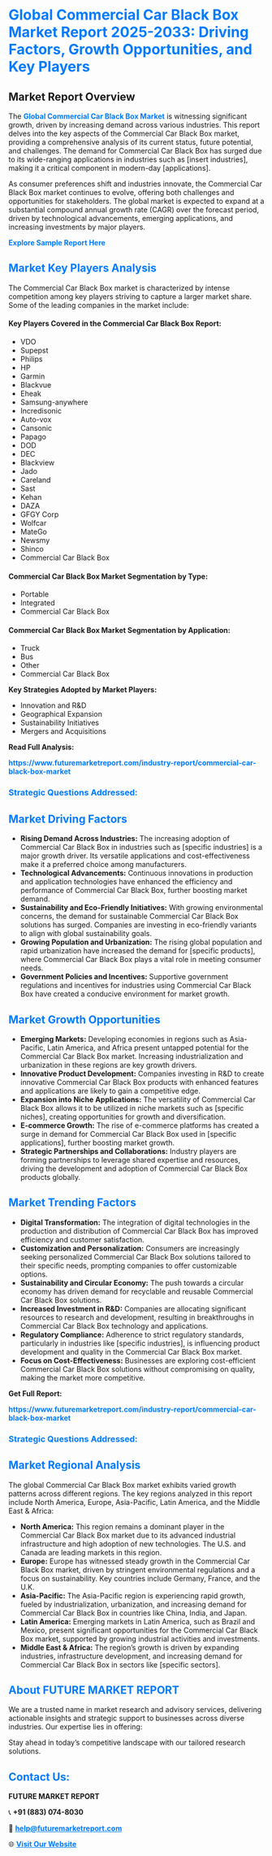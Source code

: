 <h1 style="color: #007BFF;">Global Commercial Car Black Box Market Report 2025-2033: Driving Factors, Growth Opportunities, and Key Players</h1>

<section id="overview">
<h2>Market Report Overview</h2>
<p>The <a href="https://www.futuremarketreport.com/industry-report/commercial-car-black-box-market" style="color: #007BFF; text-decoration: none;"><strong>Global Commercial Car Black Box Market</strong></a> is witnessing significant growth, driven by increasing demand across various industries. This report delves into the key aspects of the Commercial Car Black Box market, providing a comprehensive analysis of its current status, future potential, and challenges. The demand for Commercial Car Black Box has surged due to its wide-ranging applications in industries such as [insert industries], making it a critical component in modern-day [applications].</p>
<p>As consumer preferences shift and industries innovate, the Commercial Car Black Box market continues to evolve, offering both challenges and opportunities for stakeholders. The global market is expected to expand at a substantial compound annual growth rate (CAGR) over the forecast period, driven by technological advancements, emerging applications, and increasing investments by major players.</p>
</section>

<section id="overview">
<p><a href="https://www.futuremarketreport.com/request-sample/reportId=100615" style="color: #007BFF; text-decoration: none;"><strong>Explore Sample Report Here</strong></a></p>
</section>

<section id="key-players">
<h2 style="color: #007BFF;">Market Key Players Analysis</h2>
<p>The Commercial Car Black Box market is characterized by intense competition among key players striving to capture a larger market share. Some of the leading companies in the market include:</p>
<h4>Key Players Covered in the Commercial Car Black Box Report:</h4>
<ul><li>VDO</li><li>Supepst</li><li>Philips</li><li>HP</li><li>Garmin</li><li>Blackvue</li><li>Eheak</li><li>Samsung-anywhere</li><li>Incredisonic</li><li>Auto-vox</li><li>Cansonic</li><li>Papago</li><li>DOD</li><li>DEC</li><li>Blackview</li><li>Jado</li><li>Careland</li><li>Sast</li><li>Kehan</li><li>DAZA</li><li>GFGY Corp</li><li>Wolfcar</li><li>MateGo</li><li>Newsmy</li><li>Shinco</li><li>Commercial Car Black Box</li></ul>
<h4>Commercial Car Black Box Market Segmentation by Type:</h4>
<ul><li>Portable</li><li>Integrated</li><li>Commercial Car Black Box</li></ul>

<h4>Commercial Car Black Box Market Segmentation by Application:</h4>
<ul><li>Truck</li><li>Bus</li><li>Other</li><li>Commercial Car Black Box</li></ul>
<p><strong>Key Strategies Adopted by Market Players:</strong></p>
<ul>
<li>Innovation and R&D</li>
<li>Geographical Expansion</li>
<li>Sustainability Initiatives</li>
<li>Mergers and Acquisitions</li>
</ul>
</section>

<section>
<p><strong>Read Full Analysis: </strong></p><a href="https://www.futuremarketreport.com/industry-report/commercial-car-black-box-market" style="color: #007BFF; text-decoration: none;"><strong>https://www.futuremarketreport.com/industry-report/commercial-car-black-box-market</strong></a>
<h3 style="color: #007BFF;">Strategic Questions Addressed:</h3>
</section>

<section id="driving-factors">
<h2 style="color: #007BFF;">Market Driving Factors</h2>
<ul>
<li><strong>Rising Demand Across Industries:</strong> The increasing adoption of Commercial Car Black Box in industries such as [specific industries] is a major growth driver. Its versatile applications and cost-effectiveness make it a preferred choice among manufacturers.</li>
<li><strong>Technological Advancements:</strong> Continuous innovations in production and application technologies have enhanced the efficiency and performance of Commercial Car Black Box, further boosting market demand.</li>
<li><strong>Sustainability and Eco-Friendly Initiatives:</strong> With growing environmental concerns, the demand for sustainable Commercial Car Black Box solutions has surged. Companies are investing in eco-friendly variants to align with global sustainability goals.</li>
<li><strong>Growing Population and Urbanization:</strong> The rising global population and rapid urbanization have increased the demand for [specific products], where Commercial Car Black Box plays a vital role in meeting consumer needs.</li>
<li><strong>Government Policies and Incentives:</strong> Supportive government regulations and incentives for industries using Commercial Car Black Box have created a conducive environment for market growth.</li>
</ul>
</section>

<section id="growth-opportunities">
<h2 style="color: #007BFF;">Market Growth Opportunities</h2>
<ul>
<li><strong>Emerging Markets:</strong> Developing economies in regions such as Asia-Pacific, Latin America, and Africa present untapped potential for the Commercial Car Black Box market. Increasing industrialization and urbanization in these regions are key growth drivers.</li>
<li><strong>Innovative Product Development:</strong> Companies investing in R&D to create innovative Commercial Car Black Box products with enhanced features and applications are likely to gain a competitive edge.</li>
<li><strong>Expansion into Niche Applications:</strong> The versatility of Commercial Car Black Box allows it to be utilized in niche markets such as [specific niches], creating opportunities for growth and diversification.</li>
<li><strong>E-commerce Growth:</strong> The rise of e-commerce platforms has created a surge in demand for Commercial Car Black Box used in [specific applications], further boosting market growth.</li>
<li><strong>Strategic Partnerships and Collaborations:</strong> Industry players are forming partnerships to leverage shared expertise and resources, driving the development and adoption of Commercial Car Black Box products globally.</li>
</ul>
</section>

<section id="trending-factors">
<h2 style="color: #007BFF;">Market Trending Factors</h2>
<ul>
<li><strong>Digital Transformation:</strong> The integration of digital technologies in the production and distribution of Commercial Car Black Box has improved efficiency and customer satisfaction.</li>
<li><strong>Customization and Personalization:</strong> Consumers are increasingly seeking personalized Commercial Car Black Box solutions tailored to their specific needs, prompting companies to offer customizable options.</li>
<li><strong>Sustainability and Circular Economy:</strong> The push towards a circular economy has driven demand for recyclable and reusable Commercial Car Black Box solutions.</li>
<li><strong>Increased Investment in R&D:</strong> Companies are allocating significant resources to research and development, resulting in breakthroughs in Commercial Car Black Box technology and applications.</li>
<li><strong>Regulatory Compliance:</strong> Adherence to strict regulatory standards, particularly in industries like [specific industries], is influencing product development and quality in the Commercial Car Black Box market.</li>
<li><strong>Focus on Cost-Effectiveness:</strong> Businesses are exploring cost-efficient Commercial Car Black Box solutions without compromising on quality, making the market more competitive.</li>
</ul>
</section>

<section>
<p><strong>Get Full Report: </strong></p><a href="https://www.futuremarketreport.com/industry-report/commercial-car-black-box-market" style="color: #007BFF; text-decoration: none;"><strong>https://www.futuremarketreport.com/industry-report/commercial-car-black-box-market</strong></a>
<h3 style="color: #007BFF;">Strategic Questions Addressed:</h3>
</section>


<section id="regional-analysis">
<h2 style="color: #007BFF;">Market Regional Analysis</h2>
<p>The global Commercial Car Black Box market exhibits varied growth patterns across different regions. The key regions analyzed in this report include North America, Europe, Asia-Pacific, Latin America, and the Middle East & Africa:</p>
<ul>
<li><strong>North America:</strong> This region remains a dominant player in the Commercial Car Black Box market due to its advanced industrial infrastructure and high adoption of new technologies. The U.S. and Canada are leading markets in this region.</li>
<li><strong>Europe:</strong> Europe has witnessed steady growth in the Commercial Car Black Box market, driven by stringent environmental regulations and a focus on sustainability. Key countries include Germany, France, and the U.K.</li>
<li><strong>Asia-Pacific:</strong> The Asia-Pacific region is experiencing rapid growth, fueled by industrialization, urbanization, and increasing demand for Commercial Car Black Box in countries like China, India, and Japan.</li>
<li><strong>Latin America:</strong> Emerging markets in Latin America, such as Brazil and Mexico, present significant opportunities for the Commercial Car Black Box market, supported by growing industrial activities and investments.</li>
<li><strong>Middle East & Africa:</strong> The region’s growth is driven by expanding industries, infrastructure development, and increasing demand for Commercial Car Black Box in sectors like [specific sectors].</li>
</ul>
</section>

<footer>
<h2 style="color: #007BFF;">About FUTURE MARKET REPORT</h2>
<p>We are a trusted name in market research and advisory services, delivering actionable insights and strategic support to businesses across diverse industries. Our expertise lies in offering:</p>

<p>Stay ahead in today’s competitive landscape with our tailored research solutions.</p>

<h2 style="color: #007BFF;">Contact Us:</h2>
<p><strong>FUTURE MARKET REPORT</strong></p>
<p>📞 <strong>+91 (883) 074-8030</strong></p>
<p>📧 <strong><a href="mailto:help@futuremarketreport.com" style="color: #007BFF;">help@futuremarketreport.com</a></strong></p>
<p>🌐 <strong><a href="https://www.futuremarketreport.com/" style="color: #007BFF;">Visit Our Website</a></strong></p>
</footer>